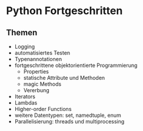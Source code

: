 # Python Fortgeschritten

## Themen

- Logging
- automatisiertes Testen
- Typenannotationen
- fortgeschrittene objektorientierte Programmierung
  - Properties
  - statische Attribute und Methoden
  - magic Methods
  - Vererbung
- Iterators
- Lambdas
- Higher-order Functions
- weitere Datentypen: set, namedtuple, enum
- Parallelisierung: threads und multiprocessing
